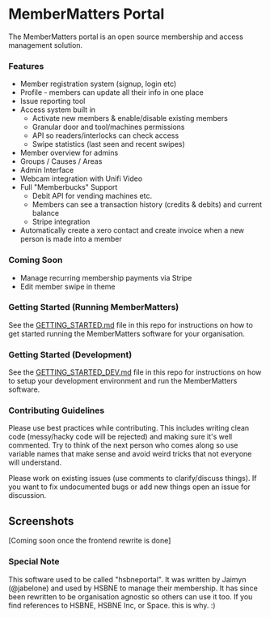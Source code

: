 # MemberMatters Portal
The MemberMatters portal is an open source membership and access management solution.

### Features
* Member registration system (signup, login etc)
* Profile - members can update all their info in one place
* Issue reporting tool
* Access system built in
    * Activate new members & enable/disable existing members
    * Granular door and tool/machines permissions
    * API so readers/interlocks can check access
    * Swipe statistics (last seen and recent swipes)
* Member overview for admins
* Groups / Causes / Areas
* Admin Interface
* Webcam integration with Unifi Video
* Full "Memberbucks" Support
    * Debit API for vending machines etc. 
    * Members can see a transaction history (credits & debits) and current balance
    * Stripe integration
* Automatically create a xero contact and create invoice when a new person is made into a member
 
 ### Coming Soon
 * Manage recurring membership payments via Stripe
 * Edit member swipe in theme
 
 ### Getting Started (Running MemberMatters)
 See the [GETTING_STARTED.md](/GETTING_STARTED.md) file in this repo
 for instructions on how to get started running the MemberMatters software for your organisation.
 
 ### Getting Started (Development)
 See the [GETTING_STARTED_DEV.md](/GETTING_STARTED_DEV.md) file in this repo
 for instructions on how to setup your development environment and run the MemberMatters software.
 
 ### Contributing Guidelines
Please use best practices while contributing. This includes writing clean code (messy/hacky 
code will be rejected) and making sure it's well commented. Try to think of the next person who comes along so use 
variable names that make sense and avoid weird tricks that not everyone will understand.

Please work on existing issues (use comments to clarify/discuss things). If you want to fix undocumented 
bugs or add new things open an issue for discussion.


## Screenshots

[Coming soon once the frontend rewrite is done]

### Special Note
This software used to be called "hsbneportal". It was written by Jaimyn (@jabelone) and used by HSBNE
to manage their membership. It has since been rewritten to be organisation agnostic so others can use it too.
If you find references to HSBNE, HSBNE Inc, or Space. this is why. :)